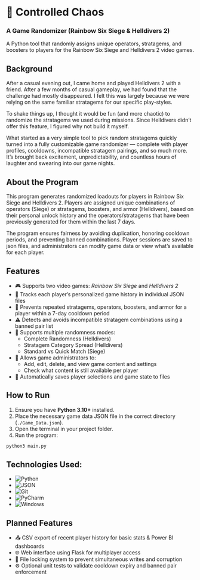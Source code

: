 # 🎲 Controlled Chaos
### A Game Randomizer (Rainbow Six Siege & Helldivers 2)

A Python tool that randomly assigns unique operators, stratagems, and boosters to players 
for the Rainbow Six Siege and Helldivers 2 video games. 

## Background

After a casual evening out, I came home and played Helldivers 2 with a friend. 
After a few months of casual gameplay, we had found that the challenge had mostly disappeared.
I felt this was largely because we were relying on the same familiar stratagems for our specific play-styles.

To shake things up, I thought it would be fun (and more chaotic) to randomize the stratagems we used during missions. 
Since Helldivers didn’t offer this feature, I figured why not build it myself.

What started as a very simple tool to pick random stratagems quickly turned into a fully customizable game randomizer 
— complete with player profiles, cooldowns, incompatible stratagem pairings, and so much more. 
It’s brought back excitement, unpredictability, and countless hours of laughter and swearing into our game nights.

## About the Program

This program generates randomized loadouts for players in Rainbow Six Siege and Helldivers 2.
Players are assigned unique combinations of operators (Siege) or stratagems, boosters, and armor (Helldivers), 
based on their personal unlock history and the operators/stratagems that have been previously generated for them within the last 7 days. 

The program ensures fairness by avoiding duplication, honoring cooldown periods, and preventing banned combinations. 
Player sessions are saved to json files, and administrators can modify game data or view what’s available for each player.

## Features

- 🎮 Supports two video games: *Rainbow Six Siege* and *Helldivers 2*
- 👤 Tracks each player’s personalized game history in individual JSON files
- 🔁 Prevents repeated stratagems, operators, boosters, and armor for a player within a 7-day cooldown period
- ⚠️ Detects and avoids incompatible stratagem combinations using a banned pair list
- 🎲 Supports multiple randomness modes:
  - Complete Randomness (Helldivers)
  - Stratagem Category Spread (Helldivers)
  - Standard vs Quick Match (Siege)
- 🧠 Allows game administrators to:
  - Add, edit, delete, and view game content and settings
  - Check what content is still available per player
- 💾 Automatically saves player selections and game state to files

## How to Run

1. Ensure you have **Python 3.10+** installed.
2. Place the necessary game data JSON file in the correct directory (`./Game_Data.json`).
3. Open the terminal in your project folder.
4. Run the program:

```bash
python3 main.py
```

## Technologies Used:
- ![Python](https://img.shields.io/badge/Python-3.11-blue)
- ![JSON](https://img.shields.io/badge/Data-JSON-blueviolet)
- ![Git](https://img.shields.io/badge/Version%20Control-Git%20%26%20GitHub-orange)
- ![PyCharm](https://img.shields.io/badge/IDE-PyCharm-green)
- ![Windows](https://img.shields.io/badge/Platform-Windows-darkred)

## Planned Features

- 📤 CSV export of recent player history for basic stats & Power BI dashboards
- 🌐 Web interface using Flask for multiplayer access
- 🔐 File locking system to prevent simultaneous writes and corruption
- ⚙️ Optional unit tests to validate cooldown expiry and banned pair enforcement